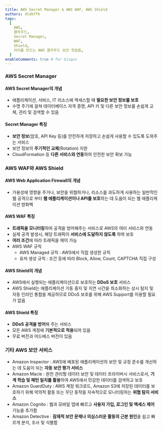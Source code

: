 ```yaml
---
title: AWS Secret Manager & AWS WAF, AWS Shield
authors: dldkffh
tags:
  [
    AWS,
    클라우드,
    Secret Manager,
    WAF,
    Shield,
    차이를 만드는 AWS 클라우드 보안 첫걸음,
  ]
enableComments: true # for Gisqus
---
```


### AWS Secret Manager

#### AWS Secret Manager의 개념

- 애플리케이션, 서비스, IT 리소스에 액세스할 때 **필요한 보안 정보를 보호**
- 수명 주기에 걸쳐 데이터베이스 자격 증명, API 키 및 다른 보안 정보를 손쉽게 교체, 관리 및 검색할 수 있음

#### Secret Manager 특징

- **보안 정보**(암호, API Key 등)를 안전하게 저장하고 손쉽게 사용할 수 있도록 도와주는 서비스
- 보안 정보의 **주기적인 교체**(Rotation) 지원
- CloudFormation 등 **다른 서비스와 연동**하여 안전한 보안 확보 가능

<!--truncate-->

### AWS WAF와 AWS Shield

#### AWS Web Application Firewall의 개념

- 가용성에 영향을 주거나, 보안을 위협하거나, 리소스를 과도하게 사용하는 일반적인 웹 공격으로 부터 **웹 애플리케이션이나 API를 보호**하는 데 도움이 되는 웹 애플리케이션 방화벽

#### AWS WAF 특징

- **트래픽을 모니터링**하여 공격을 방어해주는 서비스로 AWS의 여러 서비스와 연동
- 실제 공격 발생시, 해당 트래픽이 **서비스에 도달하지 않도록** 하여 보호
- **여러 조건**에 따라 트래픽을 제어 가능
- AWS WAF 규칙
  - AWS Managed 규칙 : AWS에서 직접 생성한 규칙
  - 유저 생성 규칙 : 조건 등에 따라 Block, Allow, Count, CAPTCHA 직접 구성

#### AWS Shield의 개념

- AWS에서 실행되는 애플리케이션으로 보호하는 **DDoS 보호** 서비스
- AWS Shield는 애플리케이션 가동 중지 및 지연 시간을 최소화하는 상시 탐지 및 자동 인라인 통합을 제공하므로 DDoS 보호를 위해 AWS Support를 이용할 필요가 없음

#### AWS Shield 특징

- **DDoS 공격을 방어**해 주는 서비스
- 모든 AWS 계정에 **기본적으로 적용**되어 있음
- 무료 버전과 어드배스 버전이 있음

### 기타 AWS 보안 서비스

- Amazon Inspector : AWS에 배포된 애플리케이션의 보안 및 규정 준수를 개선하는 데 도움이 되는 **자동 보안 평가 서비스**
- Amazon Macie : 완전 관리형 데이터 보안 및 데이터 프라이버시 서비스로서, **기계 학습 및 패턴 일치를 활용**하여 AWS에서 민감한 데이터를 검색하고 보호
- Amazon GuardDuty : AWS 계정 워크로드, Amazon S3에 저장된 데이터를 보호하기 위해 악의적 활동 또는 무단 동작을 지속적으로 모니터링하는 **위협 탐지 서비스**
- Amazon Cognito : 웹과 모바일 앱에 빠르고 **사용자 가입, 로그인 및 액세스 제어** 기능을 추가함
- Amazon Detective : **잠재적 보안 문제나 의심스러운 활동의 근본 원인**을 쉽고 빠르게 분석, 조사 및 식별함

<br/>
